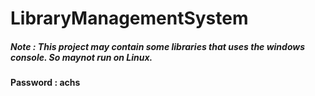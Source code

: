 # LibraryManagementSystem

##### Note : This project may contain some libraries that uses the windows console. So maynot run on Linux.


**Password : achs**
